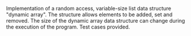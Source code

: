 Implementation of a random access, variable-size list data structure "dynamic array". The structure allows elements to be added, set and removed. 
The size of the dynamic array data structure can change during the execution of the program. Test cases provided. 
